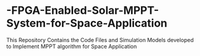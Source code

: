 # -FPGA-Enabled-Solar-MPPT-System-for-Space-Application
This Repository Contains the Code Files and Simulation Models developed to Implement MPPT algorithm for Space Application
